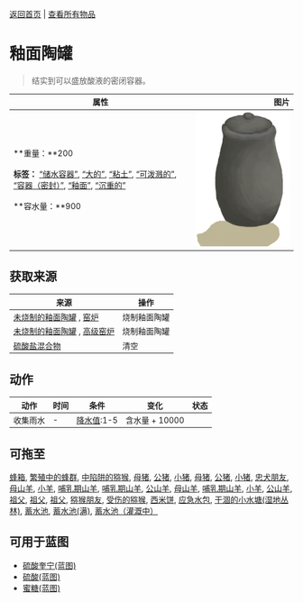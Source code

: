 [返回首页](index.md)   |  [查看所有物品](object.md)
# 釉面陶罐  
> 结实到可以盛放酸液的密闭容器。  
  
  属性  |   图片   
 ----  |  ----:   
 **重量：**200<br><br>**标签：**	[“储水容器”](tag_WaterContainer.md), [“大的”](tag_Large.md), [“粘土”](tag_Clay.md), [“可泼溅的”](tag_Spillable.md), [“容器（密封）”](tag_ContainerSealed.md), [“釉面”](tag_Glazed.md), [“沉重的”](tag_Heavy.md)<br><br>**容水量：**900  |  ![](Sprite/GlazedVase.png)   
  
## 获取来源  
来源  |  操作  
----  |  ----  
[未烧制的釉面陶罐](GlazedVaseUnfired.md) , [窑炉](Kiln.md)  |  烧制釉面陶罐  
[未烧制的釉面陶罐](GlazedVaseUnfired.md) , [高级窑炉](KilnAdvanced.md)  |  烧制釉面陶罐  
[硫酸盐混合物](VitriolUncooked.md)  |  清空  
## 动作  
动作  |  时间  |  条件  |  变化  |  状态  
----  |  ----  |  ----  |  ----  |  ----  
收集雨水  |  -  |  [降水值](RainValue.md):1-5  |  含水量 + 10000<br>  |    
## 可拖至  
[蜂箱](BeeSkep.md), [繁殖中的蜂群](BeeSkepSwarming.md), [中陷阱的猕猴](CageTrapMacaque.md), [母猪](BoarEnclosureFemale.md), [公猪](BoarEnclosureMale.md), [小猪](BoarEnclosurePiglet.md), [母猪](BoarTiedFemale.md), [公猪](BoarTiedMale.md), [小猪](BoarTiedPiglet.md), [忠犬朋友](DogFriend.md), [母山羊](GoatEnclosureFemale.md), [小羊](GoatEnclosureKid.md), [哺乳期山羊](GoatEnclosureLactating.md), [哺乳期山羊](GoatEnclosureLactating.md), [公山羊](GoatEnclosureMale.md), [母山羊](GoatTiedFemale.md), [哺乳期山羊](GoatTiedFemaleLactating.md), [小羊](GoatTiedKid.md), [公山羊](GoatTiedMale.md), [祖父](Grandfather.md), [祖父](Grandfather.md), [祖父](GrandfatherHealthy.md), [猕猴朋友](MacaqueFriend.md), [受伤的猕猴](MacaqueWounded.md), [西米饼](SagoFlatbread.md), [应急水包](WaterRation.md), [干涸的小水塘(湿地丛林)](Puddle.md), [蓄水池](WaterReservoir.md), [蓄水池(满)](WaterReservoirFull.md), [蓄水池（灌溉中）](WaterReservoirIrrigating.md)  
## 可用于蓝图  
- [硫酸奎宁(蓝图)](Bp_QuinineSulfate.md)  
- [硫酸(蓝图)](Bp_Vitriol.md)  
- [蜜糖(蓝图)](Bp_HoneyCandy.md)  
  
  

